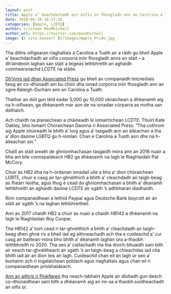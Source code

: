 ```yaml
---
layout: post
title: Apple a’ beachdachadh air oifis ùr fhosgladh ann an Carolina a Tuath a dh’aindeoin laghan san stàit a leigeas lethbhreith an aghaidh daoine LCDTE
date: 2018-05-20 16:17:35
categories: [Apple, LCDTQ]
author: Crìstean MacMhìcheil
author_url: https://twitter.com/macmhicheil
image: {{ site.baseurl }}/images/Apple_Pride.jpg
---
```


Tha dithis oifigearan riaghaltais à Carolina a Tuath air a ràdh gu  bheil Apple a’ beachdachadh air oifis corporra mòr fhosgladh anns an  stàit – a dh’aindeoin laghan san stàit a leigeas lethbhreith an aghaidh  coimhearsnachd LCDTE na stàite.

<!--more-->

[Dh’innis iad dhan Associated Press](https://www.seattletimes.com/business/gay-friendly-apple-weighs-north-carolina-despite-lgbt-laws/)  gu bheil an companaidh teicneòlais faisg air co-dhùnadh am bu chòir dha  ionad corporra mòr fhosgladh ann an sgìre Raleigh-Durham ann an  Carolina a Tuath.

Thathar an dùil gun tèid eadar 5,000 gu 10,000 obraichean a dhèanamh  aig na h-oifisean, ga dhèanamh mar aon de na ionadan còrparra as motha  san dùthaich.

Ach chaidh na planaichean a chàineadh le iomairtichean LCDTE. Thuirt  Kate Oakley, bho Iomairt Chòraichean Daonna ri Associated Press: “Tha  cothrom aig Apple stiùireadh le bhith a’ lorg agus a’ tasgadh ann an  àiteachan a tha a’ dìon daoine LGBTQ gu h-iomlan. Chan e Carolina a  Tuath aon dhe na h-àiteachan sin.”

Chaill an stàit sreath de ghnìomhachasan tasgaidh mòra ann an 2016  nuair a bha am bìle connspaideach HB2 ga dhèanamh na lagh le  Riaghlaidair Pat McCory.

Chuir às HB2 dha na h-òrdanan ionadail uile a bha a’ dìon chòraichean  LGBTE, chuir e casg air tar-ghnèithich a bhith a’ cleachdadh an  taigh-beag as fheàrr leotha, agus thug e cead do ghnìomhachasan a bhith  a’ dèanamh lethbhreith an aghaidh daoine LCDTE air sgàth ’s adhbharan  diadhaidh.

Rinn companaidhean a leithid Paypal agus Deutsche Bank boycott air an stàit air sgàth ’s na laghan lethbhreitheil.

Ann an 2017 chaidh HB2 a chuir às nuair a chaidh HB142 a dhèanamh na lagh le Riaghlaidair Roy Cooper.

Tha HB142 a’ toirt cead ri tar-ghnèithich a bhith a’ cleachdadh an  taigh-beag dhen ghnè ris a bheil iad ag aithneachadh ach tha e cuideachd  a’ cur casg air bailtean-mòra bho bhith a’ dèanamh laghan ùra a-thaobh  leithbhreith ro 2020. Tha seo a’ ciallachadh ma tha droch-bhuaidh sam  bith air neach tar-ghnèitheach air sgàth ’s an taigh-beag a chleachdas  iad cha bhith iad air an dìon leis an lagh. Cuideachd chan eil an lagh  ùr seo a’ buntainn ach ri togalaichean poblach agus riaghaltais agus  chan eil ri companaidhean prìobhaideach.

[Ann an aithris ri PinkNews](https://www.pinknews.co.uk/2018/05/20/apple-north-carolina-hb2-expansion-boycott/)  tha neach-labhairt Apple air diùltadh gun deach co-dhùnaidhean sam bith  a dhèanamh aig an ìre-sa a thaobh suidheachadh an oifis ùr.
